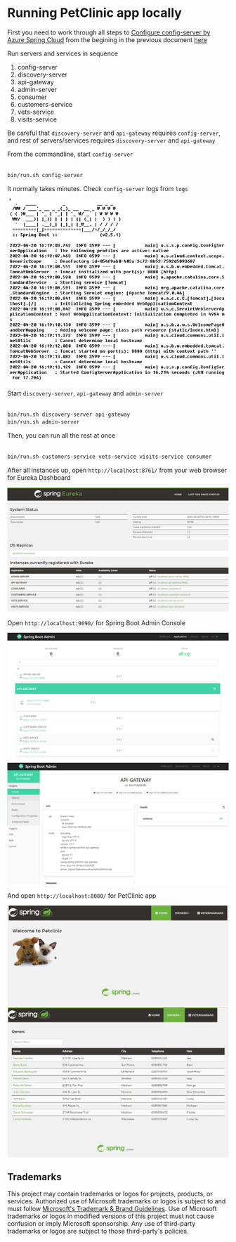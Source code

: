 # Running PetClinic app locally

First you need to work through all steps to [Configure config-server by Azure Spring Cloud](README.md#configure-config-server-by-azure-spring-cloud) from the begining in the previous document [here](README.md)

Run servers and services in sequence

1. config-server 
2. discovery-server 
3. api-gateway 
4. admin-server 
5. consumer 
6. customers-service 
7. vets-service 
8. visits-service 

Be careful that `discovery-server` and `api-gateway` requires `config-server`, and rest of servers/services requires `discovery-server` and `api-gateway`

From the commandline, start `config-server`

```bash

bin/run.sh config-server

```

It normally takes minutes. Check `config-server` logs from `logs`

![Config Server Log](../media/local-config-server.png)

Start `discovery-server`, `api-gateway` and `admin-server`

```bash

bin/run.sh discovery-server api-gateway
bin/run.sh admin-server

```

Then, you can run all the rest at once

```bash

bin/run.sh customers-service vets-service visits-service consumer 

```

After all instances up, open `http://localhost:8761/` from your web browser for Eureka Dashboard

![Eureka Dashboard](../media/local-eureka.png)

Open `http://localhost:9090/` for Spring Boot Admin Console

![SP Admin 1](../media/local-admin.png)
![SP Admin 2](../media/local-admin2.png)

And open `http://localhost:8080/` for PetClinic app

![PetClinic 1](../media/local-petclinic.png)
![PetClinic 2](../media/local-petclinic2.png)






## Trademarks

This project may contain trademarks or logos for projects, products, or services. Authorized use of Microsoft trademarks or logos is subject to and must follow [Microsoft's Trademark & Brand Guidelines](https://www.microsoft.com/en-us/legal/intellectualproperty/trademarks/usage/general). Use of Microsoft trademarks or logos in modified versions of this project must not cause confusion or imply Microsoft sponsorship. Any use of third-party trademarks or logos are subject to those third-party's policies.